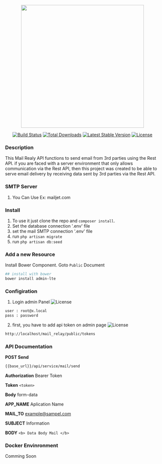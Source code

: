 <p align="center"><img src="https://res.cloudinary.com/dtfbvvkyp/image/upload/v1566331377/laravel-logolockup-cmyk-red.svg" width="400"></p>

<p align="center">
<a href="https://travis-ci.org/laravel/framework"><img src="https://travis-ci.org/laravel/framework.svg" alt="Build Status"></a>
<a href="https://packagist.org/packages/laravel/framework"><img src="https://poser.pugx.org/laravel/framework/d/total.svg" alt="Total Downloads"></a>
<a href="https://packagist.org/packages/laravel/framework"><img src="https://poser.pugx.org/laravel/framework/v/stable.svg" alt="Latest Stable Version"></a>
<a href="https://packagist.org/packages/laravel/framework"><img src="https://poser.pugx.org/laravel/framework/license.svg" alt="License"></a>
</p>

### Description
This Mail Realy API functions to send email from 3rd parties using the Rest API. if you are faced with a server environment that only allows communication via the Rest API, then this project was created to be able to serve email delivery by receiving data sent by 3rd parties via the Rest API.

### SMTP Server
1. You Can Use Ex: mailjet.com

### Install
1. To use it just clone the repo and `composer install`.
2. Set the database connection '.env' file 
3. set the mail SMTP connection '.env' file
4. run `php artisan migrate`
5. run `php artisan db:seed`

### Add a new Resource
Install Bower Component. Goto `Public` Document
```bash
## install with bower
bower install admin-lte
```

### Configiration
1. Login admin Panel
   <img src="https://i.ibb.co/kD3B3sw/login.png" alt="License">
```bash
user : root@x.local
pass : password
```
2. first, you have to add api token on admin page
   <img src="https://i.ibb.co/Y2sFmm6/token.png" alt="License">

```bash
http://localhost/mail_relay/public/tokens

```
### API Documentation
<b>POST Send</b>
```bash
{{base_url}}/api/service/mail/send
```
<b>Authorization</b> Bearer Token

<b>Token</b> `<token>`

<b>Body</b> form-data

<b>APP_NAME</b> Aplication Name

<b>MAIL_TO</b> example@sampel.com

<b>SUBJECT</b> Information

<b>BODY</b> `<b> Data Body Mail </b>`

### Docker Envinronment
Comming Soon

